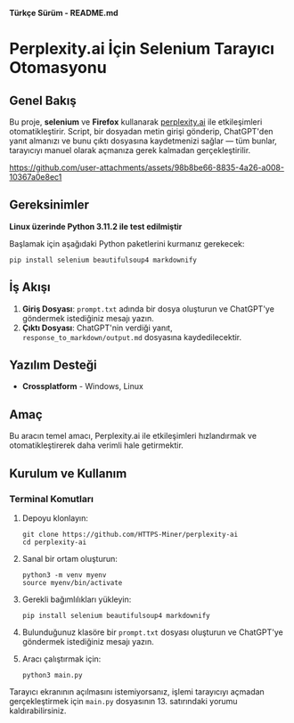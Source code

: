 **Türkçe Sürüm - README.md**

# Perplexity.ai İçin Selenium Tarayıcı Otomasyonu

## Genel Bakış

Bu proje, **selenium** ve **Firefox** kullanarak [perplexity.ai](https://perplexity.ai/) ile etkileşimleri otomatikleştirir. Script, bir dosyadan metin girişi gönderip, ChatGPT'den yanıt almanızı ve bunu çıktı dosyasına kaydetmenizi sağlar — tüm bunlar, tarayıcıyı manuel olarak açmanıza gerek kalmadan gerçekleştirilir.

https://github.com/user-attachments/assets/98b8be66-8835-4a26-a008-10367a0e8ec1

## Gereksinimler

**Linux üzerinde Python 3.11.2 ile test edilmiştir**

Başlamak için aşağıdaki Python paketlerini kurmanız gerekecek:

```
pip install selenium beautifulsoup4 markdownify
```

## İş Akışı

1. **Giriş Dosyası**: `prompt.txt` adında bir dosya oluşturun ve ChatGPT'ye göndermek istediğiniz mesajı yazın.
2. **Çıktı Dosyası**: ChatGPT'nin verdiği yanıt, `response_to_markdown/output.md` dosyasına kaydedilecektir.

## Yazılım Desteği

- **Crossplatform** - Windows, Linux

## Amaç

Bu aracın temel amacı, Perplexity.ai ile etkileşimleri hızlandırmak ve otomatikleştirerek daha verimli hale getirmektir.

## Kurulum ve Kullanım

### Terminal Komutları

1. Depoyu klonlayın:
   ```shell
   git clone https://github.com/HTTPS-Miner/perplexity-ai
   cd perplexity-ai
   ```

2. Sanal bir ortam oluşturun:
   ```shell
   python3 -m venv myenv
   source myenv/bin/activate
   ```

3. Gerekli bağımlılıkları yükleyin:
   ```shell
   pip install selenium beautifulsoup4 markdownify
   ```

4. Bulunduğunuz klasöre bir `prompt.txt` dosyası oluşturun ve ChatGPT'ye göndermek istediğiniz mesajı yazın.

5. Aracı çalıştırmak için:
   ```shell
   python3 main.py
   ```

Tarayıcı ekranının açılmasını istemiyorsanız, işlemi tarayıcıyı açmadan gerçekleştirmek için `main.py` dosyasının 13. satırındaki yorumu kaldırabilirsiniz.